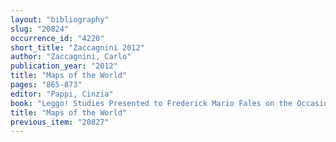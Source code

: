 ```yaml
---
layout: "bibliography"
slug: "20824"
occurrence_id: "4220"
short_title: "Zaccagnini 2012"
author: "Zaccagnini, Carlo"
publication_year: "2012"
title: "Maps of the World"
pages: "865-873"
editor: "Pappi, Cinzia"
book: "Leggo! Studies Presented to Frederick Mario Fales on the Occasion of His 65th Birthday, Leipziger Altorientalische Studien 2 (Wiesbaden)"
title: "Maps of the World"
previous_item: "20827"
---
```

